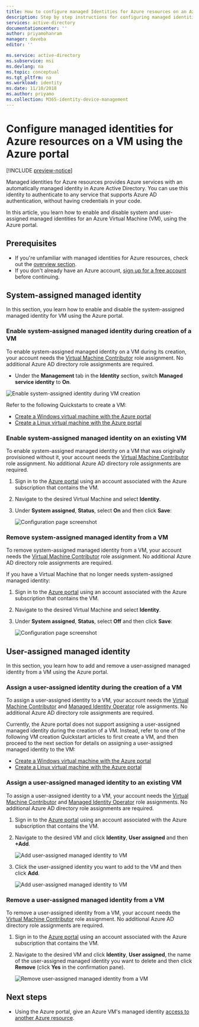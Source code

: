 ```yaml
---
title: How to configure managed Identities for Azure resources on an Azure VM using the Azure portal
description: Step by step instructions for configuring managed identities for Azure resources on an Azure VM using the Azure portal.
services: active-directory
documentationcenter: ''
author: priyamohanram
manager: daveba
editor: ''

ms.service: active-directory
ms.subservice: msi
ms.devlang: na
ms.topic: conceptual
ms.tgt_pltfrm: na
ms.workload: identity
ms.date: 11/10/2018
ms.author: priyamo
ms.collection: M365-identity-device-management
---
```


# Configure managed identities for Azure resources on a VM using the Azure portal

[!INCLUDE [preview-notice](../../../includes/active-directory-msi-preview-notice.md)]

Managed identities for Azure resources provides Azure services with an automatically managed identity in Azure Active Directory. You can use this identity to authenticate to any service that supports Azure AD authentication, without having credentials in your code. 

In this article, you learn how to enable and disable system and user-assigned managed identities for an Azure Virtual Machine (VM), using the Azure portal. 

## Prerequisites

- If you're unfamiliar with managed identities for Azure resources, check out the [overview section](overview.md).
- If you don't already have an Azure account, [sign up for a free account](https://azure.microsoft.com/free/) before continuing.

## System-assigned managed identity

In this section, you learn how to enable and disable the system-assigned managed identity for VM using the Azure portal.

### Enable system-assigned managed identity during creation of a VM

To enable system-assigned managed identity on a VM during its creation, your account needs the [Virtual Machine Contributor](/azure/role-based-access-control/built-in-roles#virtual-machine-contributor) role assignment.  No additional Azure AD directory role assignments are required.

- Under the **Management** tab in the **Identity** section, switch **Managed service identity** to **On**.  

![Enable system-assigned identity during VM creation](./media/msi-qs-configure-portal-windows-vm/enable-system-assigned-identity-vm-creation.png)

Refer to the following Quickstarts to create a VM: 

- [Create a Windows virtual machine with the Azure portal](../../virtual-machines/windows/quick-create-portal.md#create-virtual-machine) 
- [Create a Linux virtual machine with the Azure portal](../../virtual-machines/linux/quick-create-portal.md#create-virtual-machine)


### Enable system-assigned managed identity on an existing VM

To enable system-assigned managed identity on a VM that was originally provisioned without it, your account needs the [Virtual Machine Contributor](/azure/role-based-access-control/built-in-roles#virtual-machine-contributor) role assignment.  No additional Azure AD directory role assignments are required.

1. Sign in to the [Azure portal](https://portal.azure.com) using an account associated with the Azure subscription that contains the VM.

2. Navigate to the desired Virtual Machine and select **Identity**.

3. Under **System assigned**, **Status**, select **On** and then click **Save**:

   ![Configuration page screenshot](./media/msi-qs-configure-portal-windows-vm/create-windows-vm-portal-configuration-blade.png)  

### Remove system-assigned managed identity from a VM

To remove system-assigned managed identity from a VM, your account needs the [Virtual Machine Contributor](/azure/role-based-access-control/built-in-roles#virtual-machine-contributor) role assignment.  No additional Azure AD directory role assignments are required.

If you have a Virtual Machine that no longer needs system-assigned managed identity:

1. Sign in to the [Azure portal](https://portal.azure.com) using an account associated with the Azure subscription that contains the VM. 

2. Navigate to the desired Virtual Machine and select **Identity**.

3. Under **System assigned**, **Status**, select **Off** and then click **Save**:

   ![Configuration page screenshot](./media/msi-qs-configure-portal-windows-vm/create-windows-vm-portal-configuration-blade-disable.png)

## User-assigned managed identity

 In this section, you learn how to add and remove a user-assigned managed identity from a VM using the Azure portal.

### Assign a user-assigned identity during the creation of a VM

To assign a user-assigned identity to a VM, your account needs the [Virtual Machine Contributor](/azure/role-based-access-control/built-in-roles#virtual-machine-contributor) and [Managed Identity Operator](/azure/role-based-access-control/built-in-roles#managed-identity-operator) role assignments. No additional Azure AD directory role assignments are required.

Currently, the Azure portal does not support assigning a user-assigned managed identity during the creation of a VM. Instead, refer to one of the following VM creation Quickstart articles to first create a VM, and then proceed to the next section for details on assigning a user-assigned managed identity to the VM:

- [Create a Windows virtual machine with the Azure portal](../../virtual-machines/windows/quick-create-portal.md#create-virtual-machine)
- [Create a Linux virtual machine with the Azure portal](../../virtual-machines/linux/quick-create-portal.md#create-virtual-machine)

### Assign a user-assigned managed identity to an existing VM

To assign a user-assigned identity to a VM, your account needs the [Virtual Machine Contributor](/azure/role-based-access-control/built-in-roles#virtual-machine-contributor) and [Managed Identity Operator](/azure/role-based-access-control/built-in-roles#managed-identity-operator) role assignments. No additional Azure AD directory role assignments are required.

1. Sign in to the [Azure portal](https://portal.azure.com) using an account associated with the Azure subscription that contains the VM.
2. Navigate to the desired VM and click **Identity**, **User assigned** and then **\+Add**.

   ![Add user-assigned managed identity to VM](./media/msi-qs-configure-portal-windows-vm/add-user-assigned-identity-vm-screenshot1.png)

3. Click the user-assigned identity you want to add to the VM and then click **Add**.

    ![Add user-assigned managed identity to VM](./media/msi-qs-configure-portal-windows-vm/add-user-assigned-identity-vm-screenshot2.png)

### Remove a user-assigned managed identity from a VM

To remove a user-assigned identity from a VM, your account needs the [Virtual Machine Contributor](/azure/role-based-access-control/built-in-roles#virtual-machine-contributor) role assignment. No additional Azure AD directory role assignments are required.

1. Sign in to the [Azure portal](https://portal.azure.com) using an account associated with the Azure subscription that contains the VM.
2. Navigate to the desired VM and click **Identity**, **User assigned**, the name of the user-assigned managed identity you want to delete and then click **Remove** (click **Yes** in the confirmation pane).

   ![Remove user-assigned managed identity from a VM](./media/msi-qs-configure-portal-windows-vm/remove-user-assigned-identity-vm-screenshot.png)

## Next steps

- Using the Azure portal, give an Azure VM's managed identity [access to another Azure resource](howto-assign-access-portal.md).

